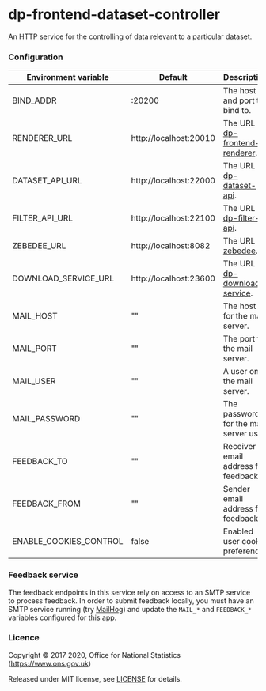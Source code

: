 dp-frontend-dataset-controller
==================

An HTTP service for the controlling of data relevant to a particular dataset.

### Configuration

| Environment variable      | Default                 | Description
| --------------------------| ----------------------- | --------------------------------------
| BIND_ADDR                 | :20200                  | The host and port to bind to.
| RENDERER_URL              | http://localhost:20010  | The URL of [dp-frontend-renderer](https://www.github.com/ONSdigital/dp-frontend-renderer).
| DATASET_API_URL           | http://localhost:22000  | The URL of [dp-dataset-api](https://www.github.com/ONSdigital/dp-dataset-api).
| FILTER_API_URL            | http://localhost:22100  | The URL of [dp-filter-api](https://www.github.com/ONSdigital/dp-filter-api).
| ZEBEDEE_URL               | http://localhost:8082   | The URL of [zebedee](https://www.github.com/ONSdigital/zebedee).
| DOWNLOAD_SERVICE_URL      | http://localhost:23600  | The URL of [dp-download-service](https://www.github.com/ONSdigital/dp-download-service).
| MAIL_HOST                 | ""                      | The host for the mail server.
| MAIL_PORT                 | ""                      | The port for the mail server.
| MAIL_USER                 | ""                      | A user on the mail server.
| MAIL_PASSWORD             | ""                      | The password for the mail server user.
| FEEDBACK_TO               | ""                      | Receiver email address for feedback.
| FEEDBACK_FROM             | ""                      | Sender email address for feedback.
| ENABLE_COOKIES_CONTROL    | false                   | Enabled user cookie preferences

### Feedback service

The feedback endpoints in this service rely on access to an SMTP service to process feedback.
In order to submit feedback locally, you must have an SMTP service running (try [MailHog](https://www.github.com/mailhog/MailHog))
and update the `MAIL_*` and `FEEDBACK_*` variables configured for this app.

### Licence

Copyright ©‎ 2017 2020, Office for National Statistics (https://www.ons.gov.uk)

Released under MIT license, see [LICENSE](LICENSE.md) for details.
